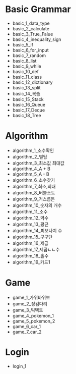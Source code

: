 Basic Grammar
=============
* basic_1_data_type
* basic_2_calculate
* basic_3_True_Falue
* basic_4_inequality_sign
* basic_5_if
* basic_6_for_input
* basic_7_random
* basic_8_list
* basic_9_while
* basic_10_def
* basic_11_class
* basic_12_dictionary
* basic_13_split
* basic_14_복습
* basic_15_Stack
* basic_16_Queue
* basic_17_Deque
* basic_18_Tree

Algorithm
=============
* algorithm_1_소수확인
* algorithm_2_별탑
* algorithm_3_최소값 최대값
* algorithm_4_A + B
* algorithm_5_A - B
* algorithm_6_소수찾기
* algorithm_7_최소,최대
* algorithm_8_버블소트
* algorithm_9_거스름돈
* algorithm_10_숫자의 개수
* algorithm_11_소수
* algorithm_12_약수
* algorithm_13_평균
* algorithm_14_피보나치 수
* algorithm_15_구구단
* algorithm_16_제곱
* algorithm_17_제곱ㄴㄴ수
* algorithm_18_홀수
* algorithm_19_카드1

Game
=============
* game_1_가위바위보
* game_2_징검다리
* game_3_틱택토
* game_4_pokemon_1
* game_5_pokemon_2
* game_6_car_1
* game_7_car_2

Login
=============
* login_1
